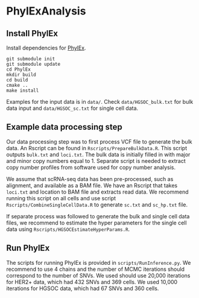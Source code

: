 # PhylExAnalysis

## Install PhylEx
Install dependencies for [PhylEx](https://github.com/junseonghwan/PhylEx).
```
git submodule init
git submodule update
cd PhylEx
mkdir build
cd build
cmake ..
make install
```

Examples for the input data is in `data/`. Check `data/HGSOC_bulk.txt` for bulk data input and `data/HGSOC_sc.txt` for single cell data.

## Example data processing step
Our data processing step was to first process VCF file to generate the bulk data. An Rscript can be found in `Rscripts/PrepareBulkData.R`. This script outputs `bulk.txt` and `loci.txt`. The bulk data is initially filled in with major and minor copy numbers equal to 1. Separate script is needed to extract copy number profiles from software used for copy number analysis.

We assume that scRNA-seq data has been pre-processed, such as alignment, and available as a BAM file. We have an Rscript that takes `loci.txt` and location to BAM file and extracts read data. We recommend running this script on all cells and use script `Rscripts/CombineSingleCellData.R` to generate `sc.txt` and `sc_hp.txt` file.

If separate process was followed to generate the bulk and single cell data files, we recommend to estimate the hyper parameters for the single cell data using `Rscripts/HGSOCEstimateHyperParams.R`.

## Run PhylEx
The scripts for running PhylEx is provided in `scripts/RunInference.py`.
We recommend to use 4 chains and the number of MCMC iterations should correspond to the number of SNVs. 
We used should use 20,000 iterations for HER2+ data, which had 432 SNVs and 369 cells.
We used 10,000 iterations for HGSOC data, which had 67 SNVs and 360 cells.

